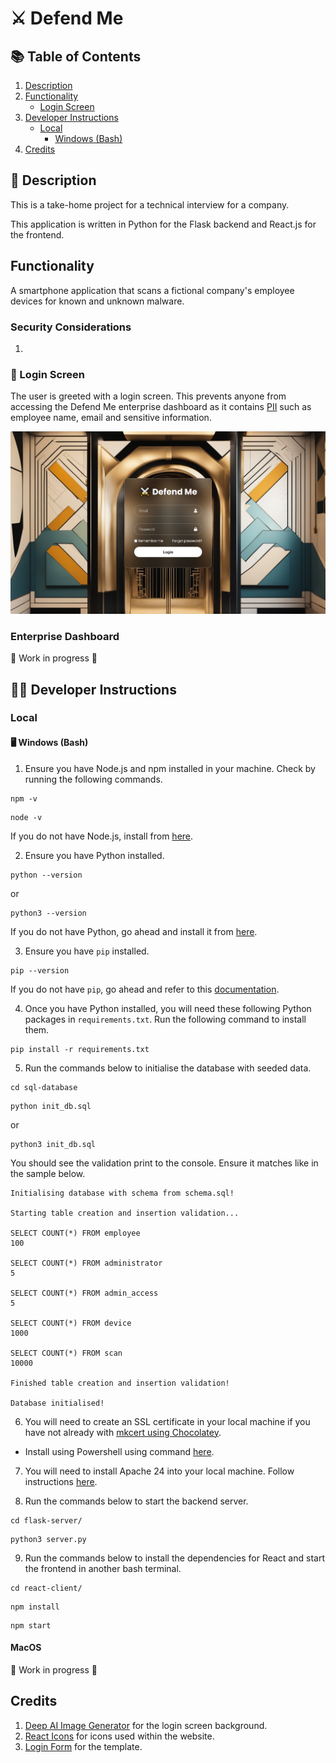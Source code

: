 # ⚔️ Defend Me

## 📚 Table of Contents

1. [Description](#description)
2. [Functionality](#functionality)
    - [Login Screen](#login-screen)
3. [Developer Instructions](#developer-instructions)
    - [Local](#local)
        - [Windows (Bash)](#windows-bash)
4. [Credits](#credits)

## 📖 Description

This is a take-home project for a technical interview for a company.

This application is written in Python for the Flask backend and React.js for the frontend.

## Functionality

A smartphone application that scans a fictional company's employee devices for known and unknown malware.

### Security Considerations

1. 

### 🔑 Login Screen

The user is greeted with a login screen. This prevents anyone from accessing the Defend Me enterprise dashboard as it contains [PII](https://en.wikipedia.org/wiki/Personal_data) such as employee name, email and sensitive information.

![login screen](./demo/screenshots/LoginScreen.PNG)

### Enterprise Dashboard

🚧 Work in progress 🚧

## 👩‍💻 Developer Instructions

### Local

#### 🖥️ Windows (Bash)

1. Ensure you have Node.js and npm installed in your machine. Check by running the following commands.

```
npm -v
```

```
node -v
```

If you do not have Node.js, install from [here](https://nodejs.org/en/download).

2. Ensure you have Python installed.

```
python --version
```

or

```
python3 --version
```

If you do not have Python, go ahead and install it from [here](https://www.python.org/).

3. Ensure you have `pip` installed.

```
pip --version
```

If you do not have `pip`, go ahead and refer to this [documentation](https://pypi.org/project/pip/).

4. Once you have Python installed, you will need these following Python packages in `requirements.txt`. Run the following command to install them.

```
pip install -r requirements.txt
```

5. Run the commands below to initialise the database with seeded data.

```
cd sql-database
```

```
python init_db.sql
```

or

```
python3 init_db.sql
```

You should see the validation print to the console. Ensure it matches like in the sample below.

```console
Initialising database with schema from schema.sql!

Starting table creation and insertion validation...

SELECT COUNT(*) FROM employee
100

SELECT COUNT(*) FROM administrator
5

SELECT COUNT(*) FROM admin_access
5

SELECT COUNT(*) FROM device
1000

SELECT COUNT(*) FROM scan
10000

Finished table creation and insertion validation!

Database initialised!
```

6. You will need to create an SSL certificate in your local machine if you have not already with [mkcert using Chocolatey](https://github.com/FiloSottile/mkcert?tab=readme-ov-file#windows).
- Install using Powershell using command [here](https://chocolatey.org/install).

7. You will need to install Apache 24 into your local machine. Follow instructions [here](https://httpd.apache.org/docs/current/platform/windows.html#down).

8. Run the commands below to start the backend server.

```
cd flask-server/
```

```
python3 server.py
```

9. Run the commands below to install the dependencies for React and start the frontend in another bash terminal.

```
cd react-client/
```

```
npm install
```

```
npm start
```

#### MacOS

🚧 Work in progress 🚧

## Credits

1. [Deep AI Image Generator](https://deepai.org/machine-learning-model/text2img) for the login screen background.
2. [React Icons](https://react-icons.github.io/react-icons/) for icons used within the website.
3. [Login Form](https://www.youtube.com/watch?v=kghwFYOJiNg) for the template.